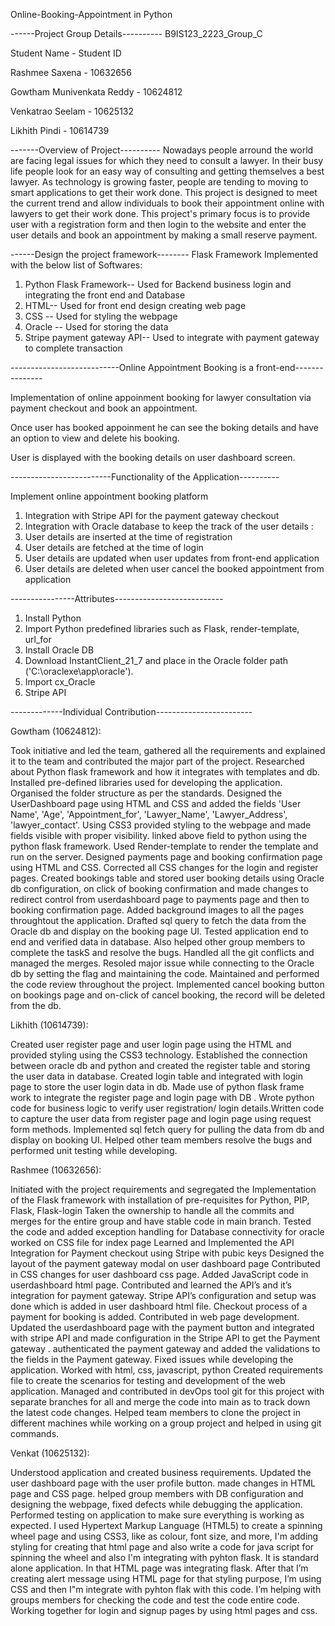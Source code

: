 Online-Booking-Appointment in Python

------Project Group Details----------
B9IS123_2223_Group_C

Student Name              - Student ID

Rashmee Saxena            - 10632656

Gowtham Munivenkata Reddy - 10624812

Venkatrao Seelam          - 10625132

Likhith Pindi             - 10614739

-------Overview of Project----------
Nowadays people arround the world are facing legal issues for which they need to consult a lawyer. 
In their busy life people look for an easy way of consulting and getting themselves a best lawyer. As technology is growing faster,
people are tending to moving to smart applications to get their work done. This project is designed to meet the current
trend and allow individuals to book their appointment online with lawyers to get their work done. This project's primary focus is to 
provide user with a registration form and then login to the website and enter the user details and book an appointment by making a small reserve payment.

------Design the project framework-------- 
Flask Framework Implemented with the below list of Softwares:
1. Python Flask Framework-- Used for Backend business login and integrating the front end and Database
2. HTML-- Used for front end design creating web page
3. CSS -- Used for styling the webpage
4. Oracle -- Used for storing the data
5. Stripe payment gateway API-- Used to integrate with payment gateway to complete transaction

---------------------------Online Appointment Booking is a front-end---------------

Implementation of online appoinment booking for lawyer consultation via payment checkout and book an appointment.

Once user has booked appoinment he can see the boking details and have an option to view and delete his booking. 

User is displayed with the booking details on user dashboard screen.

-------------------------Functionality of the Application----------

Implement online appointment booking platform

1. Integration with Stripe API for the payment gateway checkout
2. Integration with Oracle database to keep the track of the user details : 
3. User details are inserted at the time of registration
4. User details are fetched at the time of login
5. User details are updated when user updates from front-end application
6. User details are deleted when user cancel the booked appointment from application

----------------Attributes---------------------------
1. Install Python
2. Import Python predefined libraries such as Flask, render-template, url_for
3. Install Oracle DB
4. Download InstantClient_21_7 and place in the Oracle folder path ('C:\oraclexe\app\oracle').
5. Import cx_Oracle
6. Stripe API

-------------Individual Contribution------------------------

Gowtham (10624812):

Took initiative and led the team, gathered all the requirements and explained it to the team and contributed the major part of the project. Researched about Python flask framework and how it integrates with templates and db. Installed pre-defined libraries used for developing the application. Organised the folder structure as per the standards. Designed the UserDashboard page using HTML and CSS and added the fields 'User Name', 'Age', 'Appointment_for', 'Lawyer_Name', 'Lawyer_Address', 'lawyer_contact'. Using CSS3 provided styling to the webpage and made fields visible with proper visibility. linked above field to python using the python flask framework. Used Render-template to render the template and run on the server. Designed payments page and booking confirmation page using HTML and CSS. Corrected all CSS changes for the login and register pages. Created bookings table and stored user booking details using Oracle db configuration, on click of booking confirmation and made changes to redirect control from userdashboard page to payments page and then to booking confirmation page. Added background images to all the pages throughtout the application. Drafted sql query to fetch the data from the Oracle db and display on the booking page UI. Tested application end to end and verified data in database. Also helped other group members to complete the taskS and resolve the bugs. Handled all the git conflicts and managed the merges. Resoled major issue while connecting to the Oracle db by setting the flag and maintaining the code. Maintained and performed the code review throughout the project. Implemented cancel booking button on bookings page and on-click of cancel booking, the record will be deleted from the db. 


Likhith (10614739): 

Created user register page and user login page using the HTML and provided styling using the CSS3 technology. Established the connection between oracle db and python and created the register table  and storing the user data in database. Created login table and integrated with login page to store the user login data in db. Made use of python flask frame work to integrate the register page and login page with DB . Wrote python code for business logic to verify user registration/ login details.Written code to capture the  user data from register page and login page using request form methods. Implemented sql fetch query for pulling the data from db and display on booking UI. Helped other team members resolve the bugs and performed unit testing while developing. 


Rashmee (10632656):

Initiated with the project requirements and segregated the 
Implementation of the Flask framework with installation of pre-requisites for Python, PIP, Flask, Flask-login
Taken the ownership to handle all the commits and merges for the entire group and have stable code in main branch.
Tested the code and added exception handling for Database connectivity for oracle
worked on CSS file for index page
Learned and Implemented the API Integration for Payment checkout using Stripe with pubic keys
Designed the layout of the payment gateway modal on user dashboard page
Contributed in CSS changes for user dashboard css page.
Added JavaScript code in userdashboard html page.
Contributed and learned the API’s and it’s integration for payment gateway.
Stripe API’s configuration and setup was done which is added in user dashboard html file. 
Checkout process of a payment for booking is added. 
Contributed in web page development.
Updated the userdashboard page with the payment button and integrated with stripe API and made configuration in the Stripe API to get the Payment gateway . authenticated the payment gateway and added the validations to the fields in the Payment gateway. Fixed issues while developing the application.
Worked with html, css, javascript, python
Created requirements file to create the scenarios for testing and development of the web application.
Managed and contributed in devOps tool git for this project with separate branches for all and merge the code into main as to track down the latest code changes.
Helped team members  to clone the project in different machines while working on a group project and helped in using git commands. 


Venkat (10625132):

Understood application and created business requirements. Updated the user dashboard page with the user profile button. made changes in HTML page and CSS page. helped group members with DB configuration and designing the webpage, fixed defects while debugging the application. Performed testing on application to make sure everything is working as expected. I used Hypertext Markup Language (HTML5) to create a spinning wheel page and using CSS3, like as colour, font size, and more, I'm adding styling for creating that html page and also write a code for java script for spinning the wheel and also I'm integrating with pyhton flask. It is standard alone application. In that HTML page was integrating flask. After that I’m creating alert message using HTML page for that styling purpose, I’m using CSS and then I"m integrate with pyhton flak with this code. I’m helping with groups members for checking the code and test the code entire code. Working together for login and signup pages by using html pages and css.
